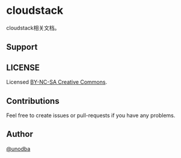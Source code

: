 cloudstack
===============

cloudstack相关文档。



Support
-------



LICENSE
-------------

Licensed [BY-NC-SA Creative Commons](http://creativecommons.org/licenses/by-nc-sa/4.0/).

Contributions
--------------

Feel free to create issues or pull-requests if you have any problems.




Author
---------------

[@unodba](https://twitter.com/unodba)
